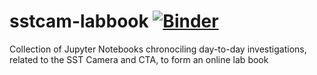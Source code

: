 # sstcam-labbook [![Binder](https://mybinder.org/badge_logo.svg)](https://mybinder.org/v2/gh/watsonjj/labbook/master)

Collection of Jupyter Notebooks chronociling day-to-day investigations, related to the SST Camera and CTA, to form an online lab book
